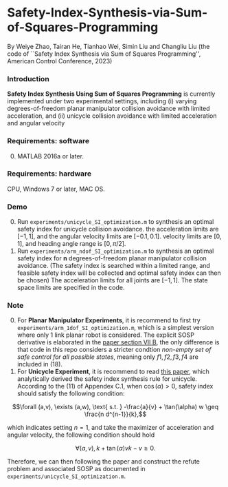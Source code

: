 # Safety-Index-Synthesis-via-Sum-of-Squares-Programming

By Weiye Zhao, Tairan He, Tianhao Wei, Simin Liu and Changliu Liu
(the code of ``Safety Index Synthesis via Sum of Squares Programming'', American Control Conference, 2023)

### Introduction
**Safety Index Synthesis Using Sum of Squares Programming** is currently implemented under two experimental settings, including (i) varying degrees-of-freedom planar manipulator collision avoidance with limited acceleration, and (ii) unicycle collision avoidance with limited acceleration and angular velocity

### Requirements: software

0.	MATLAB 2016a or later.

### Requirements: hardware

CPU, Windows 7 or later, MAC OS.

### Demo
0.	Run `experiments/unicycle_SI_optimization.m` to synthesis an optimal safety index for unicycle collision avoidance. the acceleration limits are $[-1,1]$, and the angular velocity limits are $[-0.1,0.1]$. velocity limits are $[0,1]$, and heading angle range is $[0, \pi/2]$.
0.	Run `experiments/arm_ndof_SI_optimization.m` to synthesis an optimal safety index for **n** degrees-of-freedom planar manipulator collision avoidance. (The safety index is searched within a limited range, and feasible safety index will be collected and optimal safety index can then be chosen) The acceleration limits for all joints are $[-1,1]$. The state space limits are specified in the code.


### Note
0. For **Planar Manipulator Experiments**, it is recommend to first try `experiments/arm_1dof_SI_optimization.m`, which is a simplest version where only 1 link planar robot is considered. The explicit SOSP derivative is elaborated in the [paper section VII B](https://ieeexplore.ieee.org/stamp/stamp.jsp?arnumber=10156463), the only difference is that code in this repo considers a stricter condtion *non-empty set of safe control for all possible states*, meaning only $f1,f2,f3,f4$ are included in (18). 
0. For **Unicycle Experiment**, it is recommend to read [this paper](https://openreview.net/forum?id=UGp6FDaxB0f), which analytically derived the safety index synthesis rule for unicycle. According to the (11) of Appendex C.1, when $\cos(\alpha) > 0$, safety index should satisfy the following condition:

$$\forall (a,v), \exists (a,w), \text{ s.t. } -\frac{a}{v} + \tan(\alpha) w \geq \frac{n d^{n-1}}{k},$$

which indicates setting $n=1$, and take the maximizer of acceleration and angular velocity, the following condition should hold

$$\forall (a,v), k + \tan(\alpha)vk - v \geq 0.$$

Therefore, we can then following the paper and construct the refute problem and associated SOSP as documented in `experiments/unicycle_SI_optimization.m`.

